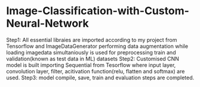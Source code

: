 # Image-Classification-with-Custom-Neural-Network

Step1: All essential libraies are imported according to my project from Tensorflow and ImageDataGenerator performing data augmentation while loading imagedata simultaniously is used for preprocessing train and validation(known as test data in ML) datasets 
Step2: Customised CNN model is built importing Sequential from Tesorflow where input layer, convolution layer, filter, acitivation function(relu, flatten and softmax) are used.
Step3: model compile, save, train and evaluation steps are completed.
